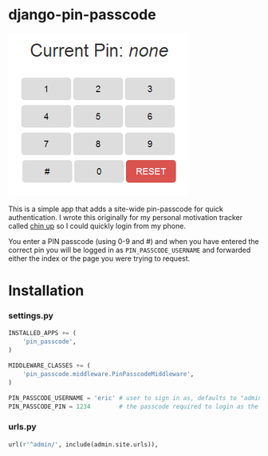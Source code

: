 django-pin-passcode
===================

![Django Pin Passcode Example](docs/screenshot.png)

This is a simple app that adds a site-wide pin-passcode for quick authentication. I wrote this originally for my personal
motivation tracker called [chin up](https://github.com/ckcollab/chin-up) so I could quickly login from my phone.

You enter a PIN passcode (using 0-9 and #) and when you have entered the correct pin you will be logged in as `PIN_PASSCODE_USERNAME`
and forwarded either the index or the page you were trying to request.


Installation
============

### settings.py

```python
INSTALLED_APPS += (
    'pin_passcode',
)
```

```python
MIDDLEWARE_CLASSES += (
    'pin_passcode.middleware.PinPasscodeMiddleware',
)
```

```python
PIN_PASSCODE_USERNAME = 'eric' # user to sign in as, defaults to "admin"
PIN_PASSCODE_PIN = 1234        # the passcode required to login as the above user, using 0-9 and #
```

### urls.py

```python
url(r'^admin/', include(admin.site.urls)),
```
